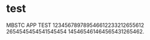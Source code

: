 # test
MBSTC APP TEST 
123456789789546612233212655612
2654545454541545454
145465461464565431265462.
